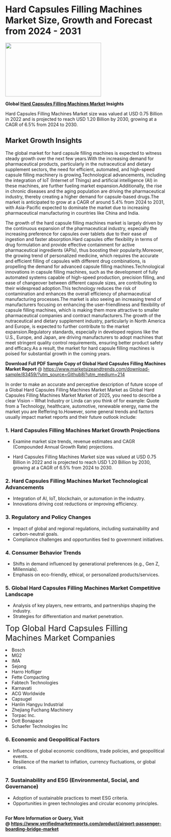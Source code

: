 <H1>Hard Capsules Filling Machines Market Size, Growth and Forecast from 2024 - 2031</H1><img class="aligncenter size-medium wp-image-584254" src="https://thirdeyenews.in/wp-content/uploads/2024/09/Global-Market-Research-300x168.jpeg" alt="" width="300" height="168" /><p><strong>Global&nbsp;<a href="https://www.marketsizeandtrends.com/download-sample/83459/?utm_source=Github8j?utm_medium=214">Hard Capsules Filling Machines Market</a> Insights</strong></p><p>Hard Capsules Filling Machines Market size was valued at USD 0.75 Billion in 2022 and is projected to reach USD 1.20 Billion by 2030, growing at a CAGR of 6.5% from 2024 to 2030.</p><p><h2>Market Growth Insights</h2> <p>The global market for hard capsule filling machines is expected to witness steady growth over the next few years.With the increasing demand for pharmaceutical products, particularly in the nutraceutical and dietary supplement sectors, the need for efficient, automated, and high-speed capsule filling machinery is growing.Technological advancements, including the integration of IoT (Internet of Things) and artificial intelligence (AI) in these machines, are further fueling market expansion.Additionally, the rise in chronic diseases and the aging population are driving the pharmaceutical industry, thereby creating a higher demand for capsule-based drugs.The market is anticipated to grow at a CAGR of around 5.4% from 2024 to 2031, with Asia-Pacific expected to dominate the market due to increasing pharmaceutical manufacturing in countries like China and India.</p> <p>The growth of the hard capsule filling machines market is largely driven by the continuous expansion of the pharmaceutical industry, especially the increasing preference for capsules over tablets due to their ease of ingestion and faster absorption.Hard capsules offer flexibility in terms of drug formulation and provide effective containment for active pharmaceutical ingredients (APIs), thus boosting their popularity.Moreover, the growing trend of personalized medicine, which requires the accurate and efficient filling of capsules with different drug combinations, is propelling the demand for advanced capsule filling machines.Technological innovations in capsule filling machines, such as the development of fully automated systems capable of high-speed production, precision filling, and ease of changeover between different capsule sizes, are contributing to their widespread adoption.This technology reduces the risk of contamination and enhances the overall efficiency of pharmaceutical manufacturing processes.The market is also seeing an increasing trend of manufacturers focusing on enhancing the user-friendliness and flexibility of capsule filling machines, which is making them more attractive to smaller pharmaceutical companies and contract manufacturers.The growth of the nutraceutical and dietary supplement industry, particularly in North America and Europe, is expected to further contribute to the market expansion.Regulatory standards, especially in developed regions like the U.S., Europe, and Japan, are driving manufacturers to adopt machines that meet stringent quality control requirements, ensuring better product safety and efficacy.As a result, the market for hard capsule filling machines is poised for substantial growth in the coming years.</p> <p><span class=""><strong>Download Full PDF Sample Copy of Global Hard Capsules Filling Machines Market Report</strong> @ <a href="https://www.marketsizeandtrends.com/download-sample/83459/?utm_source=Github8j?utm_medium=214" target="_blank">https://www.marketsizeandtrends.com/download-sample/83459/?utm_source=Github8j?utm_medium=214</a></span></p><p>In order to make an accurate and perceptive description of future scope of a Global&nbsp;Hard Capsules Filling Machines Market Market as Global&nbsp;Hard Capsules Filling Machines Market Market of 2025, you need to describe a clear Vision &ndash; What Industry or Linda can you think of for example: Quote from a Technology, healthcare, automotive, renewable energy, name the market you are Reffering to.However, some general trends and factors usually impact market reports and their future outlook include:</p><h3>1.&nbsp;<strong>Hard Capsules Filling Machines Market Growth Projections</strong></h3><ul><li>Examine market size trends, revenue estimates and CAGR (Compounded Annual Growth Rate) projections.</li><li><p>Hard Capsules Filling Machines Market size was valued at USD 0.75 Billion in 2022 and is projected to reach USD 1.20 Billion by 2030, growing at a CAGR of 6.5% from 2024 to 2030.</p></li></ul><h3>2.&nbsp;<strong>Hard Capsules Filling Machines Market Technological Advancements</strong></h3><ul><li>Integration of AI, IoT, blockchain, or automation in the industry.</li><li>Innovations driving cost reductions or improving efficiency.</li></ul><h3>3.&nbsp;<strong>Regulatory and Policy Changes</strong></h3><ul><li>Impact of global and regional regulations, including sustainability and carbon-neutral goals.</li><li>Compliance challenges and opportunities tied to government initiatives.</li></ul><h3>4.&nbsp;<strong>Consumer Behavior Trends</strong></h3><ul><li>Shifts in demand influenced by generational preferences (e.g., Gen Z, Millennials).</li><li>Emphasis on eco-friendly, ethical, or personalized products/services.</li></ul><h3>5.&nbsp;<strong>Global Hard Capsules Filling Machines Market Competitive Landscape</strong></h3><ul><li>Analysis of key players, new entrants, and partnerships shaping the industry.</li><li>Strategies for differentiation and market penetration.</li></ul><p data-pm-slice="1 1 []"><span style="color: inherit; font-family: inherit; font-size: 25px;">Top Global Hard Capsules Filling Machines Market Companies</span></p><div class="" data-test-id=""><p><li>Bosch</li><li> MG2</li><li> IMA</li><li> Sejong</li><li> Harro Hofliger</li><li> Fette Compacting</li><li> Fabtech Technologies</li><li> Karnavati</li><li> ACG Worldwide</li><li> Capsugel</li><li> Hanlin Hangyu Industrial</li><li> Zhejiang Fuchang Machinery</li><li> Torpac Inc.</li><li> Dott Bonapace</li><li> Schaefer Technologies Inc</li></p></div><h3>6.&nbsp;<strong>Economic and Geopolitical Factors</strong></h3><ul><li>Influence of global economic conditions, trade policies, and geopolitical events.</li><li>Resilience of the market to inflation, currency fluctuations, or global crises.</li></ul><h3>7.&nbsp;<strong>Sustainability and ESG (Environmental, Social, and Governance)</strong></h3><ul><li>Adoption of sustainable practices to meet ESG criteria.</li><li>Opportunities in green technologies and circular economy principles.</li></ul><h2><strong style="font-size: 14px;">For More Information or Query, Visit @&nbsp;</strong><a style="background-color: #ffffff; font-size: 14px;" href="https://www.marketsizeandtrends.com/report/hard-capsules-filling-machines-market/" target="_blank">https://www.verifiedmarketreports.com/product/airport-passenger-boarding-bridge-market</a></h2>